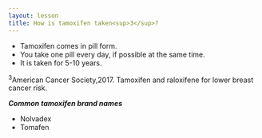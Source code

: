 ```yaml
---
layout: lesson
title: How is tamoxifen taken<sup>3</sup>? 
---
```


* Tamoxifen comes in pill form.
* You take one pill every day, if possible at the same time.
* It is taken for 5-10 years.

<sup>3</sup>American Cancer Society,2017. Tamoxifen and raloxifene for lower breast cancer risk.

***Common tamoxifen brand names***
* Nolvadex
* Tomafen


